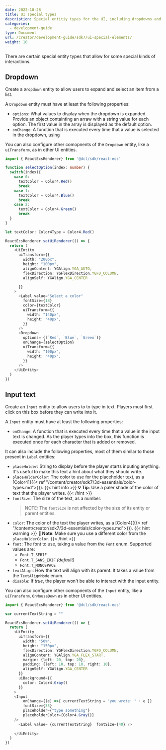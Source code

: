 ```yaml
---
date: 2022-10-28
title: UI special types
description: Special entitiy types for the UI, including dropdowns and input boxes.
categories:
  - development-guide
type: Document
url: /creator/development-guide/sdk7/ui-special-elements/
weight: 10
---
```


There are certain special entity types that allow for some special kinds of interactions.

## Dropdown

Create a `Dropdown` entity to allow users to expand and select an item from a list.

A `Dropdown` entity must have at least the following properties:

- `options`: What values to display when the dropdown is expanded. Provide an object containting an arraw with a string value for each option. The first value in the array is displayed as the default option.
- `onChange`: A function that is executed every time that a value is selected in the dropdown, using 

You can also configure other comopnents of the `Dropdown` entity, like a `uiTransform`, as in other UI entities.

```ts
import { ReactEcsRenderer} from '@dcl/sdk/react-ecs'

function selectOption(index: number) {
  switch(index){
    case 0:
      textColor = Color4.Red()
      break
    case 1:
      textColor = Color4.Blue()
      break
    case 2:
      textColor = Color4.Green()
      break
  } 
}

let textColor: Color4Type = Color4.Red()

ReactEcsRenderer.setUiRenderer(() => {
  return (
    <UiEntity
      uiTransform={{
        width: "200px",
        height: "100px",
        alignContent: YGAlign.YGA_AUTO,
        flexDirection: YGFlexDirection.YGFD_COLUMN,
        alignSelf: YGAlign.YGA_CENTER

      }}
    >
      <Label value="Select a color"  
        fontSize={18} 
        color={textColor}
        uiTransform={{
          width: "140px",
          height: "40px",
        }}
      />
      <Dropdown 
        options= {[`Red`, `Blue`, `Green`]}
        onChange={selectOption} 
        uiTransform={{
          width: "100px",
          height: "40px",
        }}
      />
    </UiEntity>
  )
})

```


## Input text


Create an `Input` entity to allow users to to type in text. Players must first click on this box before they can write into it.

A `Input` entity must have at least the following properties:

- `onChange`: A function that is executed every time that a value in the input text is changed. As the player types into the box, this function is executed once for each character that is added or removed.


It can also include the following properties, most of them similar to those present in `Label` entities:


- `placeHolder`: String to display before the player starts inputing anything. It's useful to make this text a hint about what they should write.
- `placeHolderColor`: The color to use for the placeholder text, as a [Color4]({{< ref "/content/creator/sdk7/3d-essentials/color-types.md">}}).
{{< hint info >}}
**💡 Tip**:  Use a paler shade of the color of text that the player writes.
{{< /hint >}}
- `fontSize`: The size of the text, as a number.
	> NOTE: The `fontSize` is not affected by the size of its entity or parent entities.
- `color`: The color of the text the player writes, as a [Color4]({{< ref "/content/creator/sdk7/3d-essentials/color-types.md">}}).
{{< hint warning >}}
**📔 Note**: Make sure you use a different color from the `placeHolderColor`.
{{< /hint >}}
- `font`: The font to use, taking a value from the `Font` enum. Supported values are:
	- `Font.T_SERIF`
	- `Font.T_SANS_ERIF` _(default)_
	- `Font.T_MONOSPACE`
- `textAlign`: How the text will align with its parent. It takes a value from the `TextAlignMode` enum. 
- `disable`: If _true_, the player won't be able to interact with the input entity.

You can also configure other comopnents of the `Input` entity, like a `uiTransform`, `OnMouseDown` as in other UI entities.


```ts
import { ReactEcsRenderer} from '@dcl/sdk/react-ecs'

var currentTextString = ""

ReactEcsRenderer.setUiRenderer(() => {
  return (
    <UiEntity
      uiTransform={{
        width: "50%",
        height: "150px",
        flexDirection: YGFlexDirection.YGFD_COLUMN,
        alignContent: YGAlign.YGA_FLEX_START,
        margin: {left: 20, top: 20},
        padding: {left: 10, top: 10, right: 10},
        alignSelf: YGAlign.YGA_CENTER
      }}
      uiBackground={{
        color: Color4.Gray()
      }}
    > 
    <Input
        onChange={(e) =>{ currentTextString = "you wrote: " + e }}
        fontSize={35}
        placeholder={"type something"}
        placeholderColor={Color4.Gray()}
    />
      <Label value= {currentTextString}  fontSize={40} />
     
    </UiEntity>
  )
})
```